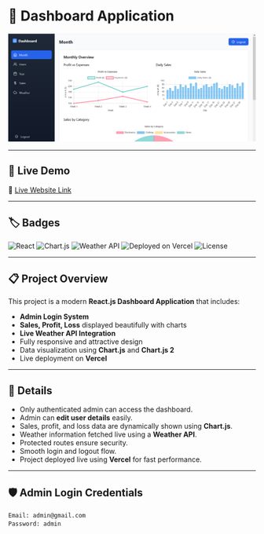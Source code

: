 # 🌟 Dashboard Application


<p align="center">
  <img src="./public/Screenshot_2.png" alt="Dashboard Preview" width="600"/>
</p>

---

## 🚀 Live Demo
🔗 [Live Website Link](https://your-vercel-project-link.vercel.app)

---

## 🏷️ Badges

![React](https://img.shields.io/badge/React-18.2.0-blue?logo=react)
![Chart.js](https://img.shields.io/badge/Chart.js-4.4.0-orange?logo=chartdotjs)
![Weather API](https://img.shields.io/badge/Weather%20API-Live-00BFFF)
![Deployed on Vercel](https://img.shields.io/badge/Deployed-Vercel-black?logo=vercel)
![License](https://img.shields.io/badge/License-MIT-green)

---

## 📋 Project Overview
This project is a modern **React.js Dashboard Application** that includes:
- **Admin Login System**
- **Sales, Profit, Loss** displayed beautifully with charts
- **Live Weather API Integration**
- Fully responsive and attractive design
- Data visualization using **Chart.js** and **Chart.js 2**
- Live deployment on **Vercel**

---

## 📜 Details
- Only authenticated admin can access the dashboard.
- Admin can **edit user details** easily.
- Sales, profit, and loss data are dynamically shown using **Chart.js**.
- Weather information fetched live using a **Weather API**.
- Protected routes ensure security.
- Smooth login and logout flow.
- Project deployed live using **Vercel** for fast performance.

---

## 🛡️ Admin Login Credentials

```bash
Email: admin@gmail.com
Password: admin
